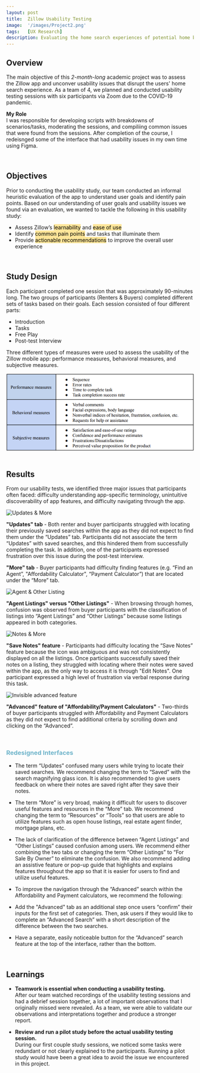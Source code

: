 ```yaml
---
layout: post
title:  Zillow Usability Testing
image:  '/images/Project2.png'
tags:   [UX Research]
description: Evaluating the home search experiences of potential home buyers/renters through usability testing
---
```

## Overview
The main objective of this *2-month-long* academic project was to assess the Zillow app and unconver usability issues that disrupt the users' home search experience. As a team of 4, we planned and conducted usability testing sessions with six participants via Zoom due to the COVID-19 pandemic.

**My Role** <br>
I was responsible for developing scripts with breakdowns of scenarios/tasks, moderating the sessions, and compiliing common issues that were found from the sessions. After completion of the course, I redeisnged some of the interface that had usability issues in my own time using Figma.

<br>

## Objectives
Prior to conducting the usability study, our team conducted an informal heuristic evaluation of the app to understand user goals and identify pain points. Based on our understanding of user goals and usability issues we found via an evaluation, we wanted to tackle the following in this usability study:
* Assess Zillow’s <mark style="background-color: #FFE599">learnability</mark> and <mark style="background-color: #FFE599">ease of use</mark>
* Identify <mark style="background-color: #FFE599">common pain points</mark> and tasks that illuminate them
* Provide <mark style="background-color: #FFE599">actionable recommendations</mark> to improve the overall user experience

<br>

## Study Design
Each participant completed one session that was approximately 90-minutes long. The two groups of participants (Renters & Buyers) completed different sets of tasks based on their goals. Each session consisted of four different parts:
* Introduction
* Tasks
* Free Play
* Post-test Interview

Three different types of measures were used to assess the usability of the Zillow mobile app: performance measures, behavioral measures, and subjective measures.

<center><img src="/images/Measures.png" alt="Measures"></center> <br>

## Results
From our usability tests, we identified three major issues that participants often faced: difficulty understanding app-specific terminology, unintuitive discoverability of app features, and difficulty navigating through the app.

![Updates & More]({{site.baseurl}}/images/updates_more.jpeg)

**"Updates" tab** - Both renter and buyer participants struggled with locating their previously saved searches within the app as they did not expect to find them under the “Updates” tab. Participants did not associate the term “Updates” with saved searches, and this hindered them from successfully completing the task. In addition, one of the participants expressed frustration over this issue during the post-test interview.

**"More" tab** - Buyer participants had difficulty finding features (e.g. “Find an Agent”, "Affordability Calculator", “Payment Calculator”) that are located under the “More” tab.

![Agent & Other Listing]({{site.baseurl}}/images/listings.jpeg) 

**"Agent Listings" versus "Other Listings"** - When browsing through homes, confusion was observed from buyer participants with the classification of listings into “Agent Listings” and “Other Listings” because some listings appeared in both categories.

![Notes & More]({{site.baseurl}}/images/notes_more.jpeg)

**"Save Notes" feature** - Participants had difficulty locating the “Save Notes” feature because the icon was ambiguous and was not consistently displayed on all the listings. Once participants successfully saved their notes on a listing, they struggled with locating where their notes were saved within the app, as the only way to access it is through "Edit Notes". One participant expressed a high level of frustration via verbal response during this task.

![Invisible advanced feature]({{site.baseurl}}/images/advanced.jpeg)

**"Advanced" feature of "Affordability/Payment Calculators"** - Two-thirds of buyer participants struggled with Affordability and Payment Calculators as they did not expect to find additional criteria by scrolling down and clicking on the “Advanced”.

<br>

### <span style="color: #6fb4ca;">Redesigned Interfaces</span>
- The term “Updates” confused many users while trying to locate their saved searches. We recommend changing the term to “Saved” with the search magnifying glass icon. It is also recommended to give users feedback on where their notes are saved right after they save their notes.

- The term “More” is very broad, making it difficult for users to discover useful features and resources in the “More” tab. We recommend changing the term to “Resources” or “Tools” so that users are able to utilize features such as open house listings, real estate agent finder, mortgage plans, etc.

- The lack of clarification of the difference between “Agent Listings” and “Other Listings” caused confusion among users. We recommend either combining the two tabs or changing the term “Other Listings” to “For Sale By Owner” to eliminate the confusion. We also recommend adding an assistive feature or pop-up guide that highlights and explains features throughout the app so that it is easier for users to find and utilize useful features.

- To improve the navigation through the “Advanced” search within the Affordability and Payment calculators, we recommend the following:

- Add the "Advanced" tab as an additional step once users “confirm” their inputs for the first set of categories. Then, ask users if they would like to complete an “Advanced Search” with a short description of the difference between the two searches.

- Have a separate, easily noticeable button for the “Advanced” search feature at the top of the interface, rather than the bottom.

<br>

## Learnings
* **Teamwork is essential when conducting a usability testing.** <br>
After our team watched recordings of the usability testing sessions and had a debrief session together, a lot of important observations that I originally missed were revealed. As a team, we were able to validate our observations and interpretations together and produce a stronger report.

* **Review and run a pilot study before the actual usability testing session.** <br>
During our first couple study sessions, we noticed some tasks were redundant or not clearly explained to the participants. Running a pilot study would have been a great idea to avoid the issue we encountered in this project.
